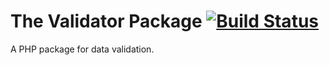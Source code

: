 # The Validator Package [![Build Status](https://travis-ci.org/eddieajau/validator.png?branch=master)](https://travis-ci.org/eddieajau/validator)

A PHP package for data validation.

